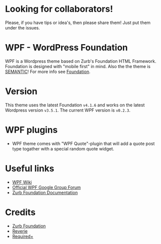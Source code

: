 # Looking for collaborators!
Please, if you have tips or idea's, then please share them! Just put them under the issues.

# WPF - WordPress Foundation
WPF is a Wordpress theme based on Zurb's Foundation HTML Framework. Foundation is designed with "mobile first" in mind. Also the the theme is [SEMANTIC](https://en.wikipedia.org/wiki/Semantic_HTML)! For more info see [Foundation](http://foundation.zurb.com/).

# Version
This theme uses the latest Foundation `v4.1.6` and works on the latest Wordpress version `v3.5.1`. The current WPF version is `v0.2.3`.

# WPF plugins
* WPF theme comes with "WPF Quote"-plugin that will add a quote post type togather with a special random quote widget.

# Useful links
* [WPF Wiki](https://github.com/MekZii/WPF/wiki/)
* [Official WPF Google Group Forum](https://groups.google.com/forum/?fromgroups#!forum/wordpressfoundation)
* [Zurb Foundation Documentation](http://foundation.zurb.com/docs/)

# Credits
* [Zurb Foundation](http://foundation.zurb.com/)
* [Reverie](http://themefortress.com/reverie/)
* [Required+](http://themes.required.ch/)
